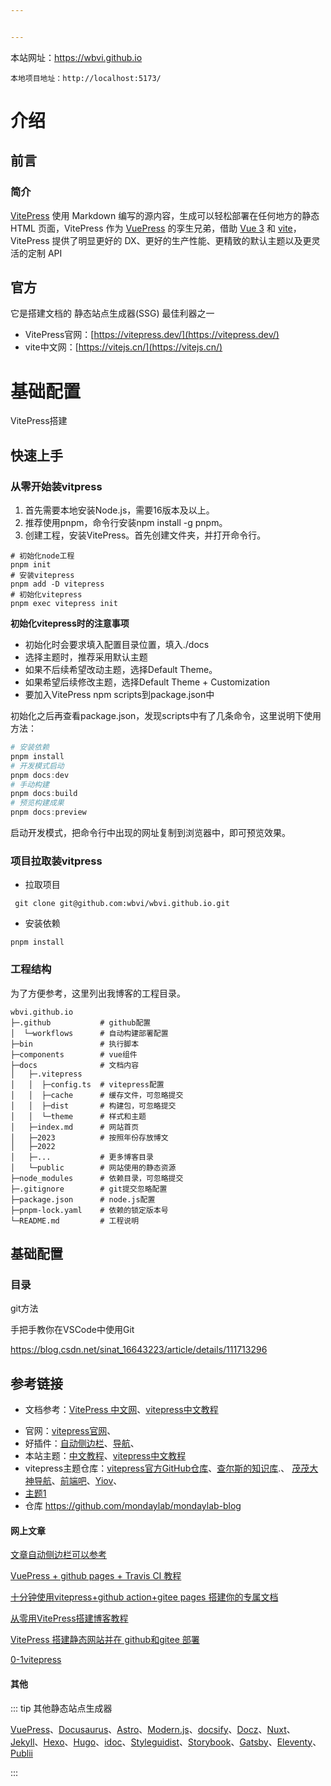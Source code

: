 ```yaml
---


---
```

本站网址：https://wbvi.github.io

`本地项目地址：http://localhost:5173/`

# 介绍

## 前言

### 简介

[VitePress](https://vitepress.dev/) 使用 Markdown 编写的源内容，生成可以轻松部署在任何地方的静态 HTML 页面，VitePress 作为 [VuePress](https://v2.vuepress.vuejs.org/zh/) 的孪生兄弟，借助 [Vue 3](https://cn.vuejs.org/) 和 [vite](https://vitejs.cn/)，VitePress 提供了明显更好的 DX、更好的生产性能、更精致的默认主题以及更灵活的定制 API

## 官方

它是搭建文档的 静态站点生成器(SSG) 最佳利器之一

* VitePress官网：[https://vitepress.dev/](https://vitepress.dev/)
* vite中文网：[https://vitejs.cn/](https://vitejs.cn/)

# 基础配置

VitePress搭建

## 快速上手

### 从零开始装vitpress

1. 首先需要本地安装Node.js，需要16版本及以上。
2. 推荐使用pnpm，命令行安装npm install -g pnpm。
3. 创建工程，安装VitePress。首先创建文件夹，并打开命令行。

```shell
# 初始化node工程
pnpm init
# 安装vitepress
pnpm add -D vitepress
# 初始化vitepress
pnpm exec vitepress init
```

**初始化vitepress时的注意事项**

* 初始化时会要求填入配置目录位置，填入./docs
* 选择主题时，推荐采用默认主题
* 如果不后续希望改动主题，选择Default Theme。
* 如果希望后续修改主题，选择Default Theme + Customization
* 要加入VitePress npm scripts到package.json中

初始化之后再查看package.json，发现scripts中有了几条命令，这里说明下使用方法：

```powershell
# 安装依赖
pnpm install
# 开发模式启动
pnpm docs:dev
# 手动构建
pnpm docs:build
# 预览构建成果
pnpm docs:preview
```

启动开发模式，把命令行中出现的网址复制到浏览器中，即可预览效果。

### 项目拉取装vitpress

* 拉取项目

```
 git clone git@github.com:wbvi/wbvi.github.io.git
```

* 安装依赖

```
pnpm install
```

### 工程结构

为了方便参考，这里列出我博客的工程目录。

```todotxt
wbvi.github.io
├─.github           # github配置
│  └─workflows      # 自动构建部署配置
├─bin               # 执行脚本
├─components        # vue组件
├─docs              # 文档内容
│   ├─.vitepress  
│   │  ├─config.ts  # vitepress配置
│   │  ├─cache      # 缓存文件，可忽略提交
│   │  ├─dist       # 构建包，可忽略提交
│   │  └─theme      # 样式和主题
│   ├─index.md      # 网站首页
│   ├─2023          # 按照年份存放博文
│   ├─2022
│   ├─...           # 更多博客目录
│   └─public        # 网站使用的静态资源
├─node_modules      # 依赖目录，可忽略提交
├─.gitignore        # git提交忽略配置
├─package.json      # node.js配置
├─pnpm-lock.yaml    # 依赖的锁定版本号
└─README.md         # 工程说明
```

## 基础配置

### 目录


git方法

手把手教你在VSCode中使用Git

https://blog.csdn.net/sinat_16643223/article/details/111713296

## 参考链接

* 文档参考：[VitePress 中文网](https://vitepress.qzxdp.cn/)、[vitepress中文教程](https://vitepress.docschina.org/)

- 官网：[vitepress官网](https://vitepress.dev/)、
- 好插件：[自动侧边栏](https://github.com/QC2168/vite-plugin-vitepress-auto-sidebar)、[导航](https://github.com/maomao1996/vitepress-nav-template)、
- 本站主题：[中文教程](https://vitepress.yiov.top/)、[vitepress中文教程](https://vitepress.yiov.top)
- vitepress主题仓库：[vitepress官方GitHub仓库](https://github.com/vuejs/vitepress)、[查尔斯的知识库](https://github.com/Charles7c/charles7c.github.io).、 [茂茂大神导航](https://github.com/maomao1996/vitepress-nav-template)、[前端吧](https://github.com/msyuan/vitePress-project)、[Yiov](https://github.com/Yiov/vitepress-doc)、
- [主题1](https://github.com/Charles7c/charles7c.github.io)
- 仓库 https://github.com/mondaylab/mondaylab-blog

#### 网上文章

[文章自动侧边栏可以参考](https://github.com/QC2168/vite-plugin-vitepress-auto-sidebar "版本低不能用")

[VuePress + github pages + Travis CI 教程](https://www.jianshu.com/p/a7435b8bc8bc)

[十分钟使用vitepress+github action+gitee pages 搭建你的专属文档](https://zhuanlan.zhihu.com/p/663023274 "知乎")

[从零用VitePress搭建博客教程](https://blog.csdn.net/qq_30678861/article/details/134004823)

[VitePress 搭建静态网站并在 github和gitee 部署](https://agangdundan.cn/origin/)

[0-1vitepress](https://mp.weixin.qq.com/s?__biz=Mzg5MDA4NTUyNA==&mid=2247491628&idx=1&sn=eb79e162f954e79aefca15a2e5d59758&chksm=cfe0a9d7f89720c1a84a9e200a5057854aa9a7dbf4785850f80b8a029bcfb0d4fb90d1237c50&mpshare=1&scene=1&srcid=1214dodUlL1Bhnku0Qs4ZgsZ&sharer_shareinfo=48b88e275fcab9160453c44b9399daf7&sharer_shareinfo_first=48b88e275fcab9160453c44b9399daf7&version=4.1.15.6007&platform=win#rd)

#### 其他

::: tip 其他静态站点生成器

[VuePress](https://v2.vuepress.vuejs.org/zh/)、[Docusaurus](https://docusaurus.io/)、[Astro](https://astro.build/)、[Modern.js](https://modernjs.dev/)、[docsify](https://docsify.js.org/)、[Docz](https://www.docz.site/)、[Nuxt](https://nuxt.com/)、[Jekyll](https://jekyllrb.com/)、[Hexo](https://hexo.io/zh-cn/)、[Hugo](https://gohugo.io/)、[idoc](https://wangchujiang.com/idoc/)、[Styleguidist](https://react-styleguidist.js.org/)、[Storybook](https://storybook.js.org/)、[Gatsby](https://www.gatsbyjs.com/)、[Eleventy](https://www.11ty.dev/)、[Publii](https://getpublii.com/)

:::
